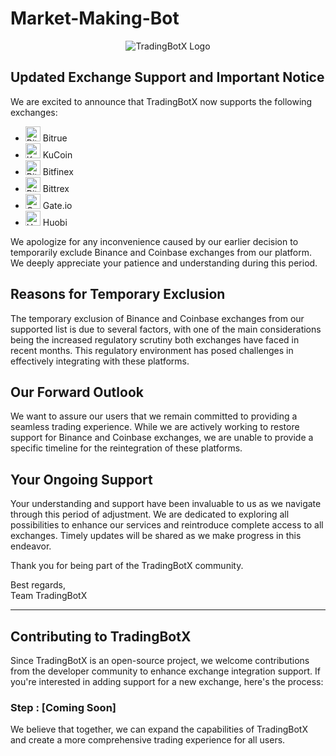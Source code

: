 # Market-Making-Bot

<p align="center">
  <img src="https://avatars.githubusercontent.com/u/141486012?s=200&v=4" alt="TradingBotX Logo">
</p>

## Updated Exchange Support and Important Notice

We are excited to announce that TradingBotX now supports the following exchanges:

- <img src="https://raw.githubusercontent.com/TradingBotX/market-making-bot/main/logos/bitrue.png" width="24" height="24" alt="Bitrue"> Bitrue
- <img src="https://raw.githubusercontent.com/TradingBotX/market-making-bot/main/logos/kucoin.png" width="24" height="24" alt="Kucoin"> KuCoin
- <img src="https://raw.githubusercontent.com/TradingBotX/market-making-bot/main/logos/bitfinex.png" width="24" height="24" alt="Bitfinex"> Bitfinex
- <img src="https://raw.githubusercontent.com/TradingBotX/market-making-bot/main/logos/bittrex.png" width="24" height="24" alt="Bittrex"> Bittrex
- <img src="https://raw.githubusercontent.com/TradingBotX/market-making-bot/main/logos/gateio.png" width="24" height="24" alt="Gateio"> Gate.io
- <img src="https://raw.githubusercontent.com/TradingBotX/market-making-bot/main/logos/huobi.png" width="24" height="24" alt="Huobi"> Huobi

We apologize for any inconvenience caused by our earlier decision to temporarily exclude Binance and Coinbase exchanges from our platform. We deeply appreciate your patience and understanding during this period.

## Reasons for Temporary Exclusion

The temporary exclusion of Binance and Coinbase exchanges from our supported list is due to several factors, with one of the main considerations being the increased regulatory scrutiny both exchanges have faced in recent months. This regulatory environment has posed challenges in effectively integrating with these platforms.

## Our Forward Outlook

We want to assure our users that we remain committed to providing a seamless trading experience. While we are actively working to restore support for Binance and Coinbase exchanges, we are unable to provide a specific timeline for the reintegration of these platforms.

## Your Ongoing Support

Your understanding and support have been invaluable to us as we navigate through this period of adjustment. We are dedicated to exploring all possibilities to enhance our services and reintroduce complete access to all exchanges. Timely updates will be shared as we make progress in this endeavor.

Thank you for being part of the TradingBotX community.

Best regards,  
Team TradingBotX

---

## Contributing to TradingBotX

Since TradingBotX is an open-source project, we welcome contributions from the developer community to enhance exchange integration support. If you're interested in adding support for a new exchange, here's the process:

### Step : [Coming Soon]

We believe that together, we can expand the capabilities of TradingBotX and create a more comprehensive trading experience for all users.
